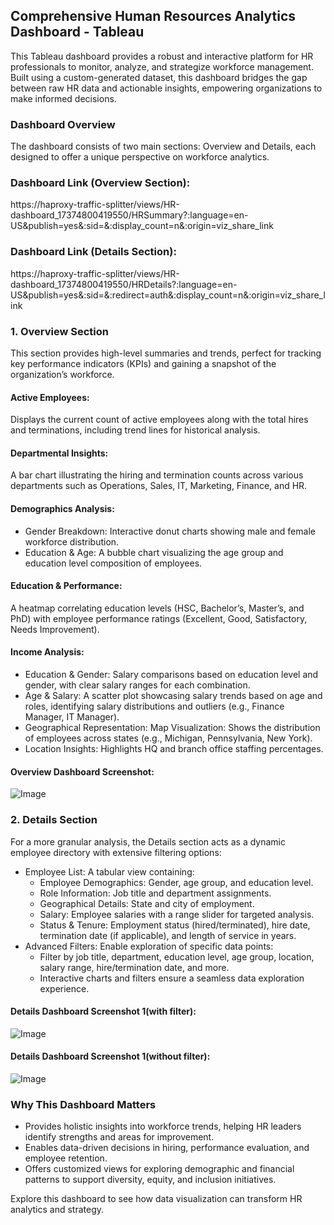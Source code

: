 ## Comprehensive Human Resources Analytics Dashboard - Tableau

This Tableau dashboard provides a robust and interactive platform for HR professionals to monitor, analyze, and strategize workforce management. Built using a custom-generated dataset, this dashboard bridges the gap between raw HR data and actionable insights, empowering organizations to make informed decisions.

### Dashboard Overview
The dashboard consists of two main sections: Overview and Details, each designed to offer a unique perspective on workforce analytics.

### Dashboard Link (Overview Section): 
https://haproxy-traffic-splitter/views/HR-dashboard_17374800419550/HRSummary?:language=en-US&publish=yes&:sid=&:display_count=n&:origin=viz_share_link

### Dashboard Link (Details Section): 
https://haproxy-traffic-splitter/views/HR-dashboard_17374800419550/HRDetails?:language=en-US&publish=yes&:sid=&:redirect=auth&:display_count=n&:origin=viz_share_link

### 1. Overview Section
This section provides high-level summaries and trends, perfect for tracking key performance indicators (KPIs) and gaining a snapshot of the organization’s workforce.

#### Active Employees: 
Displays the current count of active employees along with the total hires and terminations, including trend lines for historical analysis.

#### Departmental Insights: 
A bar chart illustrating the hiring and termination counts across various departments such as Operations, Sales, IT, Marketing, Finance, and HR.

#### Demographics Analysis:

- Gender Breakdown: Interactive donut charts showing male and female workforce distribution.
- Education & Age: A bubble chart visualizing the age group and education level composition of employees.

#### Education & Performance: 
A heatmap correlating education levels (HSC, Bachelor’s, Master’s, and PhD) with employee performance ratings (Excellent, Good, Satisfactory, Needs Improvement).

#### Income Analysis:

- Education & Gender: Salary comparisons based on education level and gender, with clear salary ranges for each combination.
- Age & Salary: A scatter plot showcasing salary trends based on age and roles, identifying salary distributions and outliers (e.g., Finance Manager, IT Manager).
- Geographical Representation: Map Visualization: Shows the distribution of employees across states (e.g., Michigan, Pennsylvania, New York).
- Location Insights: Highlights HQ and branch office staffing percentages.

#### Overview Dashboard Screenshot:

![Image](https://github.com/user-attachments/assets/c6a6c219-7acd-47d5-8815-46ed758d1dbd)

### 2. Details Section
For a more granular analysis, the Details section acts as a dynamic employee directory with extensive filtering options:
- Employee List: A tabular view containing:
  - Employee Demographics: Gender, age group, and education level.
  - Role Information: Job title and department assignments.
  - Geographical Details: State and city of employment.
  - Salary: Employee salaries with a range slider for targeted analysis.
  - Status & Tenure: Employment status (hired/terminated), hire date, termination date (if applicable), and length of service in years.
- Advanced Filters: Enable exploration of specific data points:
  - Filter by job title, department, education level, age group, location, salary range, hire/termination date, and more.
  - Interactive charts and filters ensure a seamless data exploration experience.

#### Details Dashboard Screenshot 1(with filter): 

![Image](https://github.com/user-attachments/assets/2b5e8614-6034-424f-805c-9cb03adbe4c8)

#### Details Dashboard Screenshot 1(without filter): 

![Image](https://github.com/user-attachments/assets/05329d59-33c7-4f9f-b9eb-f4aa580a7d52)

### Why This Dashboard Matters
- Provides holistic insights into workforce trends, helping HR leaders identify strengths and areas for improvement.
- Enables data-driven decisions in hiring, performance evaluation, and employee retention.
- Offers customized views for exploring demographic and financial patterns to support diversity, equity, and inclusion initiatives.

Explore this dashboard to see how data visualization can transform HR analytics and strategy. 

